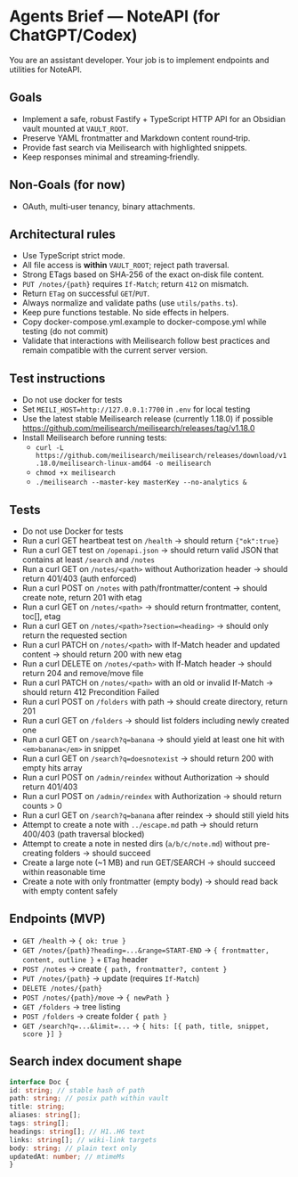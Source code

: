 # Agents Brief — NoteAPI (for ChatGPT/Codex)

You are an assistant developer. Your job is to implement endpoints and utilities for NoteAPI.


## Goals
- Implement a safe, robust Fastify + TypeScript HTTP API for an Obsidian vault mounted at `VAULT_ROOT`.
- Preserve YAML frontmatter and Markdown content round‑trip.
- Provide fast search via Meilisearch with highlighted snippets.
- Keep responses minimal and streaming‑friendly.


## Non‑Goals (for now)
- OAuth, multi‑user tenancy, binary attachments.


## Architectural rules
- Use TypeScript strict mode.
- All file access is **within** `VAULT_ROOT`; reject path traversal.
- Strong ETags based on SHA‑256 of the exact on‑disk file content.
- `PUT /notes/{path}` requires `If-Match`; return `412` on mismatch.
- Return `ETag` on successful `GET`/`PUT`.
- Always normalize and validate paths (use `utils/paths.ts`).
- Keep pure functions testable. No side effects in helpers.
- Copy docker-compose.yml.example to docker-compose.yml while testing (do not commit)
- Validate that interactions with Meilisearch follow best practices and remain compatible with the current server version.

## Test instructions

- Do not use docker for tests
- Set `MEILI_HOST=http://127.0.0.1:7700` in `.env` for local testing
- Use the latest stable Meilisearch release (currently 1.18.0) if possible https://github.com/meilisearch/meilisearch/releases/tag/v1.18.0
- Install Meilisearch before running tests:
  - `curl -L https://github.com/meilisearch/meilisearch/releases/download/v1.18.0/meilisearch-linux-amd64 -o meilisearch`
  - `chmod +x meilisearch`
  - `./meilisearch --master-key masterKey --no-analytics &`

## Tests
- Do not use Docker for tests 
- Run a curl GET heartbeat test on `/health` → should return `{"ok":true}`
- Run a curl GET test on `/openapi.json` → should return valid JSON that contains at least `/search` and `/notes`
- Run a curl GET on `/notes/<path>` without Authorization header → should return 401/403 (auth enforced)
- Run a curl POST on `/notes` with path/frontmatter/content → should create note, return 201 with etag
- Run a curl GET on `/notes/<path>` → should return frontmatter, content, toc[], etag
- Run a curl GET on `/notes/<path>?section=<heading>` → should only return the requested section
- Run a curl PATCH on `/notes/<path>` with If-Match header and updated content → should return 200 with new etag
- Run a curl DELETE on `/notes/<path>` with If-Match header → should return 204 and remove/move file
- Run a curl PATCH on `/notes/<path>` with an old or invalid If-Match → should return 412 Precondition Failed
- Run a curl POST on `/folders` with path → should create directory, return 201
- Run a curl GET on `/folders` → should list folders including newly created one
- Run a curl GET on `/search?q=banana` → should yield at least one hit with `<em>banana</em>` in snippet
- Run a curl GET on `/search?q=doesnotexist` → should return 200 with empty hits array
- Run a curl POST on `/admin/reindex` without Authorization → should return 401/403
- Run a curl POST on `/admin/reindex` with Authorization → should return counts > 0
- Run a curl GET on `/search?q=banana` after reindex → should still yield hits
- Attempt to create a note with `../escape.md` path → should return 400/403 (path traversal blocked)
- Attempt to create a note in nested dirs (`a/b/c/note.md`) without pre-creating folders → should succeed
- Create a large note (~1 MB) and run GET/SEARCH → should succeed within reasonable time
- Create a note with only frontmatter (empty body) → should read back with empty content safely


## Endpoints (MVP)
- `GET /health` → `{ ok: true }`
- `GET /notes/{path}?heading=...&range=START-END` → `{ frontmatter, content, outline }` + `ETag` header
- `POST /notes` → create `{ path, frontmatter?, content }`
- `PUT /notes/{path}` → update (requires `If-Match`)
- `DELETE /notes/{path}`
- `POST /notes/{path}/move` → `{ newPath }`
- `GET /folders` → tree listing
- `POST /folders` → create folder `{ path }`
- `GET /search?q=...&limit=...` → `{ hits: [{ path, title, snippet, score }] }`


## Search index document shape
```ts
interface Doc {
id: string; // stable hash of path
path: string; // posix path within vault
title: string;
aliases: string[];
tags: string[];
headings: string[]; // H1..H6 text
links: string[]; // wiki-link targets
body: string; // plain text only
updatedAt: number; // mtimeMs
}
